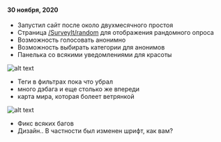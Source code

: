 #### 30 ноября, 2020

- Запустил сайт после около двухмесячного простоя
- Cтраница [/SurveyIt/random](/SurveyIt/random) для отображения рандомного опроса
- Возможность голосовать анонимно
- Возможность выбирать категории для анонимов
- Панелька со всякими уведомлениями для красоты

![alt text](https://i.ibb.co/GJCsYzv/map.png "Уведомления")

<!-- - Оказалось что код первой версии был ужасно нагроможден, так как больше всего хотелось, чтобы все работало - неважно какими средствами. В связи с этим был произведен рефакторинг доброй части кода и еще столько же предстоит. Это может положительно сказаться на производительности -->
<!-- - Была добавлена интерактивная карта с отметками проголосовавших участников. Возможности пока что ограничены простыми красными маркерами но если будет вдохновение то и разукрасить карту можно будет как-нибудь, что бы не казалось, что мир заболел ветрянкой.. -->
- Теги в фильтрах пока что убрал
- много дэбага и еще столько же впереди
- карта мира, которая болеет ветрянкой

![alt text](https://i.ibb.co/gTk083L/map.png "Карта")

- Фикс всяких багов
- Дизайн.. В частности был изменен шрифт, как вам?

